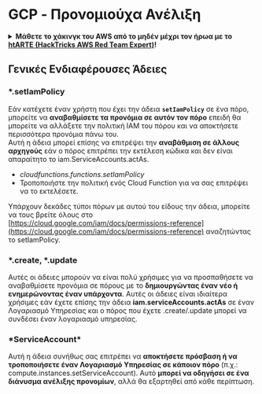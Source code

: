 # GCP - Προνομιούχα Ανέλιξη

<details>

<summary><strong>Μάθετε το χάκινγκ του AWS από το μηδέν μέχρι τον ήρωα με το</strong> <a href="https://training.hacktricks.xyz/courses/arte"><strong>htARTE (HackTricks AWS Red Team Expert)</strong></a><strong>!</strong></summary>

Άλλοι τρόποι για να υποστηρίξετε το HackTricks:

* Εάν θέλετε να δείτε την **εταιρεία σας να διαφημίζεται στο HackTricks** ή να **κατεβάσετε το HackTricks σε μορφή PDF** ελέγξτε τα [**ΣΧΕΔΙΑ ΣΥΝΔΡΟΜΗΣ**](https://github.com/sponsors/carlospolop)!
* Αποκτήστε το [**επίσημο PEASS & HackTricks swag**](https://peass.creator-spring.com)
* Ανακαλύψτε [**την Οικογένεια PEASS**](https://opensea.io/collection/the-peass-family), τη συλλογή μας από αποκλειστικά [**NFTs**](https://opensea.io/collection/the-peass-family)
* **Εγγραφείτε στη** 💬 [**ομάδα Discord**](https://discord.gg/hRep4RUj7f) ή στη [**ομάδα telegram**](https://t.me/peass) ή **ακολουθήστε** με στο **Twitter** 🐦 [**@carlospolopm**](https://twitter.com/carlospolopm)**.**
* **Μοιραστείτε τα χάκινγκ κόλπα σας υποβάλλοντας PRs στα** [**HackTricks**](https://github.com/carlospolop/hacktricks) και [**HackTricks Cloud**](https://github.com/carlospolop/hacktricks-cloud) αποθετήρια του github.

</details>

## Γενικές Ενδιαφέρουσες Άδειες

### \*.setIamPolicy

Εάν κατέχετε έναν χρήστη που έχει την άδεια **`setIamPolicy`** σε ένα πόρο, μπορείτε να **αναβαθμίσετε τα προνόμια σε αυτόν τον πόρο** επειδή θα μπορείτε να αλλάξετε την πολιτική IAM του πόρου και να αποκτήσετε περισσότερα προνόμια πάνω του.\
Αυτή η άδεια μπορεί επίσης να επιτρέψει την **αναβάθμιση σε άλλους αρχηγούς** εάν ο πόρος επιτρέπει την εκτέλεση κώδικα και δεν είναι απαραίτητο το iam.ServiceAccounts.actAs.

* _cloudfunctions.functions.setIamPolicy_
* Τροποποιήστε την πολιτική ενός Cloud Function για να σας επιτρέψει να το εκτελέσετε.

Υπάρχουν δεκάδες τύποι πόρων με αυτού του είδους την άδεια, μπορείτε να τους βρείτε όλους στο [https://cloud.google.com/iam/docs/permissions-reference](https://cloud.google.com/iam/docs/permissions-reference) αναζητώντας το setIamPolicy.

### \*.create, \*.update

Αυτές οι άδειες μπορούν να είναι πολύ χρήσιμες για να προσπαθήσετε να αναβαθμίσετε προνόμια σε πόρους με το **δημιουργώντας έναν νέο ή ενημερώνοντας έναν υπάρχοντα**. Αυτές οι άδειες είναι ιδιαίτερα χρήσιμες εάν έχετε επίσης την άδεια **iam.serviceAccounts.actAs** σε έναν Λογαριασμό Υπηρεσίας και ο πόρος που έχετε .create/.update μπορεί να συνδέσει έναν λογαριασμό υπηρεσίας.

### \*ServiceAccount\*

Αυτή η άδεια συνήθως σας επιτρέπει να **αποκτήσετε πρόσβαση ή να τροποποιήσετε έναν Λογαριασμό Υπηρεσίας σε κάποιον πόρο** (π.χ.: compute.instances.setServiceAccount). Αυτό **μπορεί να οδηγήσει σε ένα διάνυσμα ανέλιξης προνομίων**, αλλά θα εξαρτηθεί από κάθε περίπτωση.
